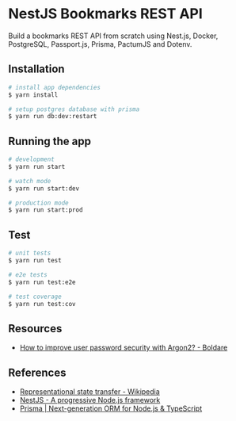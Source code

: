 # NestJS Bookmarks REST API

Build a bookmarks REST API from scratch using Nest.js, Docker, PostgreSQL, Passport.js, Prisma, PactumJS and Dotenv.

## Installation

```bash
# install app dependencies
$ yarn install

# setup postgres database with prisma
$ yarn run db:dev:restart

```

## Running the app

```bash
# development
$ yarn run start

# watch mode
$ yarn run start:dev

# production mode
$ yarn run start:prod
```

## Test

```bash
# unit tests
$ yarn run test

# e2e tests
$ yarn run test:e2e

# test coverage
$ yarn run test:cov
```

## Resources

- [How to improve user password security with Argon2? - Boldare](https://www.boldare.com/blog/how-to-improve-user-password-security-with-argon2/)

## References

- [Representational state transfer - Wikipedia](https://en.wikipedia.org/wiki/Representational_state_transfer)
- [NestJS - A progressive Node.js framework](https://nestjs.com/)
- [Prisma | Next-generation ORM for Node.js & TypeScript](https://www.prisma.io/)
